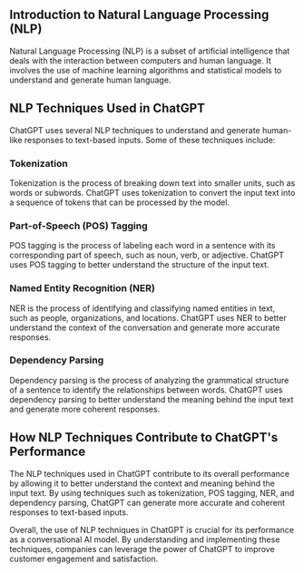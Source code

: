 

Introduction to Natural Language Processing (NLP)
-------------------------------------------------

Natural Language Processing (NLP) is a subset of artificial intelligence that deals with the interaction between computers and human language. It involves the use of machine learning algorithms and statistical models to understand and generate human language.

NLP Techniques Used in ChatGPT
------------------------------

ChatGPT uses several NLP techniques to understand and generate human-like responses to text-based inputs. Some of these techniques include:

### Tokenization

Tokenization is the process of breaking down text into smaller units, such as words or subwords. ChatGPT uses tokenization to convert the input text into a sequence of tokens that can be processed by the model.

### Part-of-Speech (POS) Tagging

POS tagging is the process of labeling each word in a sentence with its corresponding part of speech, such as noun, verb, or adjective. ChatGPT uses POS tagging to better understand the structure of the input text.

### Named Entity Recognition (NER)

NER is the process of identifying and classifying named entities in text, such as people, organizations, and locations. ChatGPT uses NER to better understand the context of the conversation and generate more accurate responses.

### Dependency Parsing

Dependency parsing is the process of analyzing the grammatical structure of a sentence to identify the relationships between words. ChatGPT uses dependency parsing to better understand the meaning behind the input text and generate more coherent responses.

How NLP Techniques Contribute to ChatGPT's Performance
------------------------------------------------------

The NLP techniques used in ChatGPT contribute to its overall performance by allowing it to better understand the context and meaning behind the input text. By using techniques such as tokenization, POS tagging, NER, and dependency parsing, ChatGPT can generate more accurate and coherent responses to text-based inputs.

Overall, the use of NLP techniques in ChatGPT is crucial for its performance as a conversational AI model. By understanding and implementing these techniques, companies can leverage the power of ChatGPT to improve customer engagement and satisfaction.


